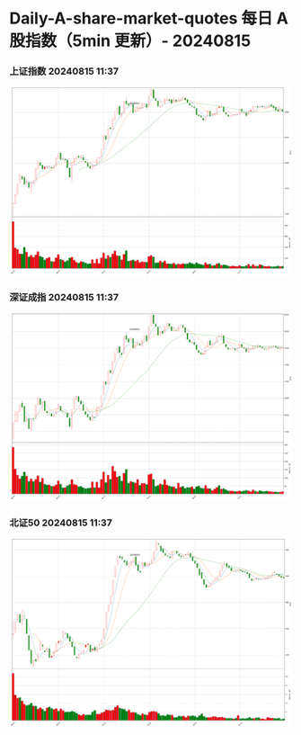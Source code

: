 
# Daily-A-share-market-quotes 每日 A 股指数（5min 更新）- 20240815

### 上证指数 20240815 11:37
![](./fig/2024/8/20240815-sh000001.png)

### 深证成指 20240815 11:37
![](./fig/2024/8/20240815-sz399001.png)

### 北证50 20240815 11:37
![](./fig/2024/8/20240815-bj899050.png)
